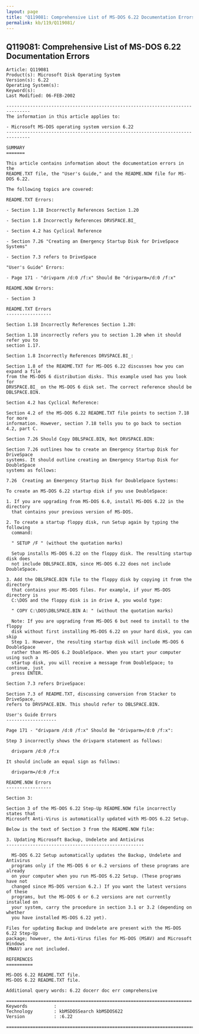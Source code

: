 ```yaml
---
layout: page
title: "Q119081: Comprehensive List of MS-DOS 6.22 Documentation Errors"
permalink: kb/119/Q119081/
---
```


## Q119081: Comprehensive List of MS-DOS 6.22 Documentation Errors

	Article: Q119081
	Product(s): Microsoft Disk Operating System
	Version(s): 6.22
	Operating System(s): 
	Keyword(s): 
	Last Modified: 06-FEB-2002
	
	-------------------------------------------------------------------------------
	The information in this article applies to:
	
	- Microsoft MS-DOS operating system version 6.22 
	-------------------------------------------------------------------------------
	
	SUMMARY
	=======
	
	This article contains information about the documentation errors in the
	README.TXT file, the "User's Guide," and the README.NOW file for MS-DOS 6.22.
	
	The following topics are covered:
	
	README.TXT Errors:
	
	- Section 1.18 Incorrectly References Section 1.20
	
	- Section 1.8 Incorrectly References DRVSPACE.BI_
	
	- Section 4.2 has Cyclical Reference
	
	- Section 7.26 "Creating an Emergency Startup Disk for DriveSpace Systems"
	
	- Section 7.3 refers to DriveSpace
	
	"User's Guide" Errors:
	
	- Page 171 - "drivparm /d:0 /f:x" Should Be "drivparm=/d:0 /f:x"
	
	README.NOW Errors:
	
	- Section 3
	
	README.TXT Errors
	-----------------
	
	Section 1.18 Incorrectly References Section 1.20:
	
	Section 1.18 incorrectly refers you to section 1.20 when it should refer you to
	section 1.17.
	
	Section 1.8 Incorrectly References DRVSPACE.BI_:
	
	Section 1.8 of the README.TXT for MS-DOS 6.22 discusses how you can expand a file
	from the MS-DOS 6 distribution disks. This example used has you look for
	DRVSPACE.BI_ on the MS-DOS 6 disk set. The correct reference should be
	DBLSPACE.BIN.
	
	Section 4.2 has Cyclical Reference:
	
	Section 4.2 of the MS-DOS 6.22 README.TXT file points to section 7.18 for more
	information. However, section 7.18 tells you to go back to section 4.2, part C.
	
	Section 7.26 Should Copy DBLSPACE.BIN, Not DRVSPACE.BIN:
	
	Section 7.26 outlines how to create an Emergency Startup Disk for DriveSpace
	systems. It should outline creating an Emergency Startup Disk for DoubleSpace
	systems as follows:
	
	7.26  Creating an Emergency Startup Disk for DoubleSpace Systems:
	
	To create an MS-DOS 6.22 startup disk if you use DoubleSpace:
	
	1. If you are upgrading from MS-DOS 6.0, install MS-DOS 6.22 in the directory
	  that contains your previous version of MS-DOS.
	
	2. To create a startup floppy disk, run Setup again by typing the following
	  command:
	
	  " SETUP /F " (without the quotation marks)
	
	  Setup installs MS-DOS 6.22 on the floppy disk. The resulting startup disk does
	  not include DBLSPACE.BIN, since MS-DOS 6.22 does not include DoubleSpace.
	
	3. Add the DBLSPACE.BIN file to the floppy disk by copying it from the directory
	  that contains your MS-DOS files. For example, if your MS-DOS directory is
	  C:\DOS and the floppy disk is in drive A, you would type:
	
	  " COPY C:\DOS\DBLSPACE.BIN A: " (without the quotation marks)
	
	  Note: If you are upgrading from MS-DOS 6 but need to install to the floppy
	  disk without first installing MS-DOS 6.22 on your hard disk, you can skip
	  Step 1. However, the resulting startup disk will include MS-DOS 6 DoubleSpace
	  rather than MS-DOS 6.2 DoubleSpace. When you start your computer using such a
	  startup disk, you will receive a message from DoubleSpace; to continue, just
	  press ENTER.
	
	Section 7.3 refers DriveSpace:
	
	Section 7.3 of README.TXT, discussing conversion from Stacker to DriveSpace,
	refers to DRVSPACE.BIN. This should refer to DBLSPACE.BIN.
	
	User's Guide Errors
	-------------------
	
	Page 171 - "drivparm /d:0 /f:x" Should Be "drivparm=/d:0 /f:x":
	
	Step 3 incorrectly shows the drivparm statement as follows:
	
	  drivparm /d:0 /f:x
	
	It should include an equal sign as follows:
	
	  drivparm=/d:0 /f:x
	
	README.NOW Errors
	-----------------
	
	Section 3:
	
	Section 3 of the MS-DOS 6.22 Step-Up README.NOW file incorrectly states that
	Microsoft Anti-Virus is automatically updated with MS-DOS 6.22 Setup.
	
	Below is the text of Section 3 from the README.NOW file:
	
	3. Updating Microsoft Backup, Undelete and Antivirus
	----------------------------------------------------
	
	  MS-DOS 6.22 Setup automatically updates the Backup, Undelete and Antivirus
	  programs only if the MS-DOS 6 or 6.2 versions of these programs are already
	  on your computer when you run MS-DOS 6.22 Setup. (These programs have not
	  changed since MS-DOS version 6.2.) If you want the latest versions of these
	  programs, but the MS-DOS 6 or 6.2 versions are not currently installed on
	  your system, carry the procedure in section 3.1 or 3.2 (depending on whether
	  you have installed MS-DOS 6.22 yet).
	
	Files for updating Backup and Undelete are present with the MS-DOS 6.22 Step-Up
	package; however, the Anti-Virus files for MS-DOS (MSAV) and Microsoft Windows
	(MWAV) are not included.
	
	REFERENCES
	==========
	
	MS-DOS 6.22 README.TXT file.
	MS-DOS 6.22 README.TXT file.
	
	Additional query words: 6.22 docerr doc err comprehensive
	
	======================================================================
	Keywords          :  
	Technology        : kbMSDOSSearch kbMSDOS622
	Version           : :6.22
	
	=============================================================================
	
